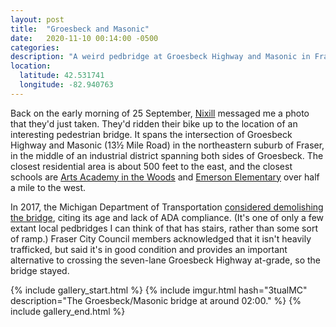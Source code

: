 ```yaml
---
layout: post
title:  "Groesbeck and Masonic"
date:   2020-11-10 00:14:00 -0500
categories: 
description: "A weird pedbridge at Groesbeck Highway and Masonic in Fraser"
location:
  latitude: 42.531741
  longitude: -82.940763
---
```


Back on the early morning of 25 September, [Nixill] messaged me a photo that they'd 
just taken. They'd ridden their bike up to the location of an interesting pedestrian 
bridge. It spans the intersection of Groesbeck Highway and Masonic (13½ Mile Road) 
in the northeastern suburb of Fraser, in the middle of an industrial district 
spanning both sides of Groesbeck. The closest residential area is about 500 feet 
to the east, and the closest schools are [Arts Academy in the Woods] and 
[Emerson Elementary] over half a mile to the west.

[Nixill]: https://twitter.com/ShadowFoxNixill
[Arts Academy in the Woods]: https://artsacad.net/
[Emerson Elementary]: https://www.fraser.k12.mi.us/Emerson

In 2017, the Michigan Department of Transportation [considered demolishing the bridge], 
citing its age and lack of ADA compliance. (It's one of only a few extant local pedbridges I 
can think of that has stairs, rather than some sort of ramp.) Fraser City Council 
members acknowledged that it isn't heavily trafficked, but said it's in good condition and 
provides an important alternative to crossing the seven-lane Groesbeck Highway at-grade, 
so the bridge stayed.

[considered demolishing the bridge]: https://www.macombdaily.com/news/nation-world-news/pedestrian-bridge-over-groesbeck-in-fraser-to-stay/article_a1ee2577-742e-50d6-8080-4a87fda4c1ec.html

{% include gallery_start.html %}
{% include imgur.html 
  hash="3tualMC" 
  description="The Groesbeck/Masonic bridge at around 02:00." %}
{% include gallery_end.html %}